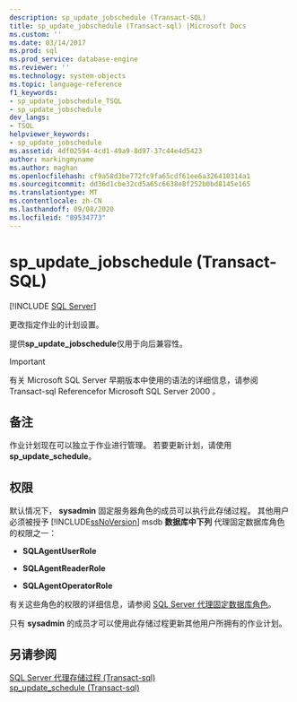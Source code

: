 ```yaml
---
description: sp_update_jobschedule (Transact-SQL)
title: sp_update_jobschedule (Transact-sql) |Microsoft Docs
ms.custom: ''
ms.date: 03/14/2017
ms.prod: sql
ms.prod_service: database-engine
ms.reviewer: ''
ms.technology: system-objects
ms.topic: language-reference
f1_keywords:
- sp_update_jobschedule_TSQL
- sp_update_jobschedule
dev_langs:
- TSQL
helpviewer_keywords:
- sp_update_jobschedule
ms.assetid: 4df02594-4cd1-49a9-8d97-37c44e4d5423
author: markingmyname
ms.author: maghan
ms.openlocfilehash: cf9a58d3be772fc9fa65cdf61ee6a326410314a1
ms.sourcegitcommit: dd36d1cbe32cd5a65c6638e8f252b0bd8145e165
ms.translationtype: MT
ms.contentlocale: zh-CN
ms.lasthandoff: 09/08/2020
ms.locfileid: "89534773"
---
```

# <a name="sp_update_jobschedule-transact-sql"></a>sp_update_jobschedule (Transact-SQL)
[!INCLUDE [SQL Server](../../includes/applies-to-version/sqlserver.md)]

  更改指定作业的计划设置。  
  
 提供**sp_update_jobschedule**仅用于向后兼容性。  
  
> [!IMPORTANT]
>  有关 Microsoft SQL Server 早期版本中使用的语法的详细信息，请参阅 Transact-sql Referencefor Microsoft SQL Server 2000 *。*  
  
## <a name="remarks"></a>备注  
 作业计划现在可以独立于作业进行管理。 若要更新计划，请使用 **sp_update_schedule**。  
  
## <a name="permissions"></a>权限  
 默认情况下， **sysadmin** 固定服务器角色的成员可以执行此存储过程。 其他用户必须被授予 [!INCLUDE[ssNoVersion](../../includes/ssnoversion-md.md)] msdb **数据库中下列** 代理固定数据库角色的权限之一：  
  
-   **SQLAgentUserRole**  
  
-   **SQLAgentReaderRole**  
  
-   **SQLAgentOperatorRole**  
  
 有关这些角色的权限的详细信息，请参阅 [SQL Server 代理固定数据库角色](../../ssms/agent/sql-server-agent-fixed-database-roles.md)。  
  
 只有 **sysadmin** 的成员才可以使用此存储过程更新其他用户所拥有的作业计划。  
  
## <a name="see-also"></a>另请参阅  
 [SQL Server 代理存储过程 &#40;Transact-sql&#41;](../../relational-databases/system-stored-procedures/sql-server-agent-stored-procedures-transact-sql.md)   
 [sp_update_schedule &#40;Transact-sql&#41;](../../relational-databases/system-stored-procedures/sp-update-schedule-transact-sql.md)  
  
  
